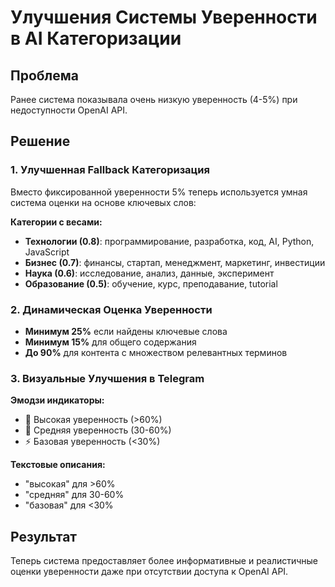 # Улучшения Системы Уверенности в AI Категоризации

## Проблема
Ранее система показывала очень низкую уверенность (4-5%) при недоступности OpenAI API.

## Решение

### 1. Улучшенная Fallback Категоризация
Вместо фиксированной уверенности 5% теперь используется умная система оценки на основе ключевых слов:

**Категории с весами:**
- **Технологии (0.8)**: программирование, разработка, код, AI, Python, JavaScript
- **Бизнес (0.7)**: финансы, стартап, менеджмент, маркетинг, инвестиции
- **Наука (0.6)**: исследование, анализ, данные, эксперимент
- **Образование (0.5)**: обучение, курс, преподавание, tutorial

### 2. Динамическая Оценка Уверенности
- **Минимум 25%** если найдены ключевые слова
- **Минимум 15%** для общего содержания
- **До 90%** для контента с множеством релевантных терминов

### 3. Визуальные Улучшения в Telegram
**Эмодзи индикаторы:**
- 🎯 Высокая уверенность (>60%)
- 🤔 Средняя уверенность (30-60%) 
- ⚡ Базовая уверенность (<30%)

**Текстовые описания:**
- "высокая" для >60%
- "средняя" для 30-60%
- "базовая" для <30%

## Результат
Теперь система предоставляет более информативные и реалистичные оценки уверенности даже при отсутствии доступа к OpenAI API.